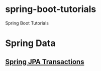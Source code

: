 # spring-boot-tutorials
Spring Boot Tutorials


# Spring Data
## [Spring JPA Transactions](https://github.com/ekirastogi/spring-boot-tutorials/tree/spring-jpa-transactions)
